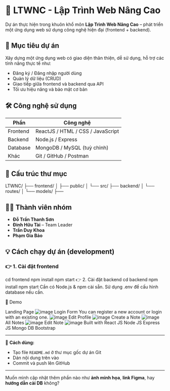 # 📌 LTWNC - Lập Trình Web Nâng Cao

Dự án thực hiện trong khuôn khổ môn **Lập Trình Web Nâng Cao** – phát triển một ứng dụng web sử dụng công nghệ hiện đại (frontend + backend).

## 🚀 Mục tiêu dự án

Xây dựng một ứng dụng web có giao diện thân thiện, dễ sử dụng, hỗ trợ các tính năng thực tế như:
- Đăng ký / Đăng nhập người dùng
- Quản lý dữ liệu (CRUD)
- Giao tiếp giữa frontend và backend qua API
- Tối ưu hiệu năng và bảo mật cơ bản

## 🛠️ Công nghệ sử dụng

| Phần | Công nghệ |
|------|-----------|
| Frontend | ReactJS / HTML / CSS / JavaScript |
| Backend | Node.js / Express |
| Database | MongoDB / MySQL (tuỳ chỉnh) |
| Khác | Git / GitHub / Postman |

## 📂 Cấu trúc thư mục

LTWNC/ ├── frontend/ │ ├── public/ │ └── src/ ├── backend/ │ └── routes/ │ └── models/ ├──

## 👨‍💻 Thành viên nhóm

- **Đỗ Trần Thanh Sơn**
- **Đinh Hữu Tài** – Team Leader
- **Trần Duy Khoa**
- **Phạm Gia Bảo**

## 💡 Cách chạy dự án (development)

### 👉 1. Cài đặt frontend
cd frontend
npm install
npm start
👉 2. Cài đặt backend
cd backend
npm install
npm start
Cần có Node.js & npm cài sẵn. Sử dụng .env để cấu hình database nếu cần.


📸 Demo

Landing Page
![image](https://github.com/user-attachments/assets/369ec914-168e-4679-8e2a-bb5a3c3ad837)
Login Form
You can register a new account or login with an existing one.
![image](https://github.com/user-attachments/assets/2d4432f9-bac5-4b98-81f6-ce1f3fbaf66d)
Edit Profile
![image](https://github.com/user-attachments/assets/f6936b68-8205-4b1c-bcd6-1f1b94a8051a)
Create a Note
![image](https://github.com/user-attachments/assets/44edc16e-9233-4e0d-a487-9ff11202e482)
All Notes
![image](https://github.com/user-attachments/assets/2a30cf60-db33-44ae-a350-2ef3cbcefa96)
Edit Note
![image](https://github.com/user-attachments/assets/7e240811-7997-431c-94d3-fc4cd3f41f20)
Built with
React JS
Node JS
Express JS
Mongo DB
Bootstrap

---

📌 **Cách dùng:**
- Tạo file `README.md` ở thư mục gốc dự án Git
- Dán nội dung trên vào
- Commit và push lên GitHub

---

Muốn mình cập nhật thêm phần nào như **ảnh minh họa**, **link Figma**, hay **hướng dẫn cài DB** không?


